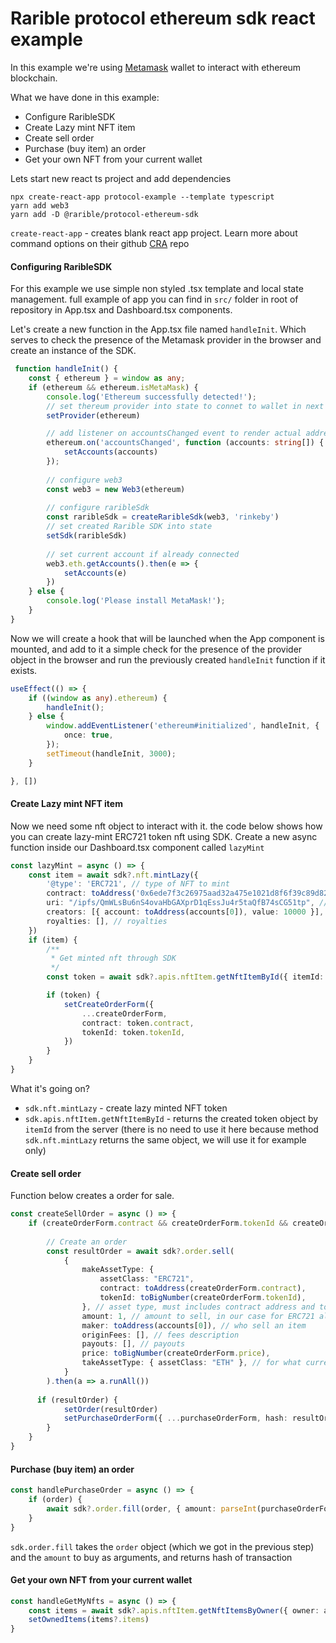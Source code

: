 # Rarible protocol ethereum sdk react example

In this example we're using [Metamask](https://metamask.io/) wallet to interact with ethereum blockchain.

What we have done in this example:

- Configure RaribleSDK
- Create Lazy mint NFT item
- Create sell order
- Purchase (buy item) an order
- Get your own NFT from your current wallet

Lets start new react ts project and add dependencies

```shell
npx create-react-app protocol-example --template typescript
yarn add web3
yarn add -D @rarible/protocol-ethereum-sdk
```

```create-react-app``` - creates blank react app project. Learn more about command options on their
github [CRA](https://github.com/facebook/create-react-app) repo

#### Configuring RaribleSDK

For this example we use simple non styled .tsx template and local state management. full example of app you can find
in `src/` folder in root of repository in App.tsx and Dashboard.tsx components.

Let's create a new function in the App.tsx file named `handleInit`. Which serves to check the presence of the Metamask
provider in the browser and create an instance of the SDK.

```typescript
 function handleInit() {
    const { ethereum } = window as any;
    if (ethereum && ethereum.isMetaMask) {
        console.log('Ethereum successfully detected!');
        // set thereum provider into state to connet to wallet in next steps
        setProvider(ethereum) 

        // add listener on accountsChanged event to render actual address
        ethereum.on('accountsChanged', function (accounts: string[]) {
            setAccounts(accounts)
        });
        
        // configure web3
        const web3 = new Web3(ethereum)
        
        // configure raribleSdk
        const raribleSdk = createRaribleSdk(web3, 'rinkeby')
        // set created Rarible SDK into state
        setSdk(raribleSdk)
        
        // set current account if already connected
        web3.eth.getAccounts().then(e => {
            setAccounts(e)
        })
    } else {
        console.log('Please install MetaMask!');
    }
}

```

Now we will create a hook that will be launched when the App component is mounted, and add to it a simple check for the
presence of the provider object in the browser and run the previously created `handleInit` function if it exists.

```typescript
useEffect(() => {
    if ((window as any).ethereum) {
        handleInit();
    } else {
        window.addEventListener('ethereum#initialized', handleInit, {
            once: true,
        });
        setTimeout(handleInit, 3000);
    }

}, [])
```

#### Create Lazy mint NFT item

Now we need some nft object to interact with it. the code below shows how you can create lazy-mint ERC721 token nft
using SDK. Create a new async function inside our Dashboard.tsx component called `lazyMint`

```typescript
const lazyMint = async () => {
    const item = await sdk?.nft.mintLazy({
        '@type': 'ERC721', // type of NFT to mint
        contract: toAddress('0x6ede7f3c26975aad32a475e1021d8f6f39c89d82'), // rinkeby default Rarible collection
        uri: "/ipfs/QmWLsBu6nS4ovaHbGAXprD1qEssJu4r5taQfB74sCG51tp", // tokenUri, url to media that nft stores
        creators: [{ account: toAddress(accounts[0]), value: 10000 }], // list of creators
        royalties: [], // royalties
    })
    if (item) {
        /**
         * Get minted nft through SDK
         */
        const token = await sdk?.apis.nftItem.getNftItemById({ itemId: item.id })

        if (token) {
            setCreateOrderForm({
                ...createOrderForm,
                contract: token.contract,
                tokenId: token.tokenId,
            })
        }
    }
}
```

What it's going on?

- `sdk.nft.mintLazy` - create lazy minted NFT token
- `sdk.apis.nftItem.getNftItemById` - returns the created token object by `itemId` from the server (there is no need to
  use it here because method `sdk.nft.mintLazy` returns the same object, we will use it for example only)

#### Create sell order

Function below creates a order for sale.

```typescript
const createSellOrder = async () => {
    if (createOrderForm.contract && createOrderForm.tokenId && createOrderForm.price) {
    	
        // Create an order
        const resultOrder = await sdk?.order.sell(
            {
                makeAssetType: {
                    assetClass: "ERC721",
                    contract: toAddress(createOrderForm.contract),
                    tokenId: toBigNumber(createOrderForm.tokenId),
                }, // asset type, must includes contract address and tokenId
                amount: 1, // amount to sell, in our case for ERC721 always will be 1
                maker: toAddress(accounts[0]), // who sell an item
                originFees: [], // fees description
                payouts: [], // payouts
                price: toBigNumber(createOrderForm.price),
                takeAssetType: { assetClass: "ETH" }, // for what currency
            }
        ).then(a => a.runAll())
      
      if (resultOrder) {
            setOrder(resultOrder)
            setPurchaseOrderForm({ ...purchaseOrderForm, hash: resultOrder.hash })
        }
    }
}
```

#### Purchase (buy item) an order

```typescript
const handlePurchaseOrder = async () => {
    if (order) {
        await sdk?.order.fill(order, { amount: parseInt(purchaseOrderForm.amount) }).then(a => a.runAll())
    }
}
```

`sdk.order.fill` takes the `order` object (which we got in the previous step) and the `amount` to buy as arguments, and
returns hash of transaction

#### Get your own NFT from your current wallet

```typescript
const handleGetMyNfts = async () => {
    const items = await sdk?.apis.nftItem.getNftItemsByOwner({ owner: accounts[0] })
    setOwnedItems(items?.items)
}
```
